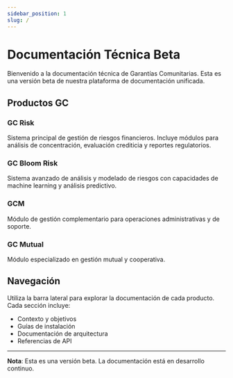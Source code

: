 ```yaml
---
sidebar_position: 1
slug: /
---
```


# Documentación Técnica Beta

Bienvenido a la documentación técnica de Garantías Comunitarias. Esta es una versión beta de nuestra plataforma de documentación unificada.

## Productos GC

### GC Risk
Sistema principal de gestión de riesgos financieros. Incluye módulos para análisis de concentración, evaluación crediticia y reportes regulatorios.

### GC Bloom Risk
Sistema avanzado de análisis y modelado de riesgos con capacidades de machine learning y análisis predictivo.

### GCM
Módulo de gestión complementario para operaciones administrativas y de soporte.

### GC Mutual
Módulo especializado en gestión mutual y cooperativa.

## Navegación

Utiliza la barra lateral para explorar la documentación de cada producto. Cada sección incluye:

- Contexto y objetivos
- Guías de instalación
- Documentación de arquitectura
- Referencias de API

---

**Nota**: Esta es una versión beta. La documentación está en desarrollo continuo.